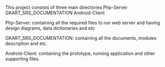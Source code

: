 This project consists of three main directories
Php-Server
GKART_SRS_DOCUMENTATION
Android-Client

Php-Server:
containing all the required files to run web server and having design diagrams, data dictionaries and etc

GKART_SRS_DOCUMENTATION:
containing all the documents, modules description and etc.

Android-Client:
containing the prototype, running application and other supporting files.
